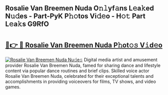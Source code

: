 ## Rosalie Van Breemen Nuda O𝚗𝚕yf𝚊ns L𝚎a𝚔ed N𝚞𝚍es - Part-PyK P𝚑𝚘tos Vi𝚍𝚎o - H𝚘𝚝 Part L𝚎a𝚔s G9RfO

# <h2><a href="http://kf3e2v.oniu.top/?m=Rosalie+Van+Breemen+Nuda">🔗👉 🔴 Rosalie Van Breemen Nuda P𝚑ot𝚘𝚜 V𝚒d𝚎o</a></h2>

[![Rosalie Van Breemen Nuda Nu𝚍e𝚜](https://i.imgur.com/0qMVB7G.gif)](http://kf3e2v.oniu.top/?m=Rosalie+Van+Breemen+Nuda)
Digital media artist and amusement provider Rosalie Van Breemen Nuda, famed for sharing dance and lifestyle content via popular dance routines and brief clips. Skilled voice actor Rosalie Van Breemen Nuda, celebrated for their exceptional talents and accomplishments in providing voiceovers for films, TV shows, and video games.  
